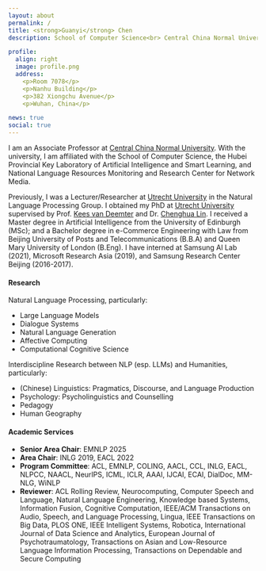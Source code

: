 ```yaml
---
layout: about
permalink: /
title: <strong>Guanyi</strong> Chen
description: School of Computer Science<br> Central China Normal University

profile:
  align: right
  image: profile.png
  address: 
    <p>Room 7078</p>
    <p>Nanhu Building</p>
    <p>382 Xiongchu Avenue</p>
    <p>Wuhan, China</p>

news: true
social: true
---
```


I am an Associate Professor at [Central China Normal University](https://www.ccnu.edu.cn/). With the university, I am affiliated with the School of Computer Science, the Hubei Provincial Key Laboratory of Artificial Intelligence and Smart Learning, and National Language Resources Monitoring and Research Center for Network Media.

Previously, I was a Lecturer/Researcher at [Utrecht University](https://www.uu.nl/) in the Natural Language Processing Group. I obtained my PhD at [Utrecht University](https://www.uu.nl/) supervised by Prof. [Kees van Deemter](http://homepages.abdn.ac.uk/k.vdeemter/pages/) and Dr. [Chenghua Lin](https://chenghualin.wordpress.com/). I received a Master degree in Artificial Intelligence from the University of Edinburgh (MSc); and a Bachelor degree in e-Commerce Engineering with Law from Beijing University of Posts and Telecommunications (B.B.A) and Queen Mary University of London (B.Eng). I have interned at Samsung AI Lab (2021), Microsoft Research Asia (2019), and Samsung Research Center Beijing (2016-2017).

#### Research

Natural Language Processing, particularly:
- Large Language Models
- Dialogue Systems
- Natural Language Generation
- Affective Computing
- Computational Cognitive Science

Interdiscipline Research between NLP (esp. LLMs) and Humanities, particularly:
- (Chinese) Linguistics: Pragmatics, Discourse, and Language Production
- Psychology: Psycholinguistics and Counselling
- Pedagogy
- Human Geography

#### Academic Services

- **Senior Area Chair**: EMNLP 2025
- **Area Chair**: INLG 2019, EACL 2022
- **Program Committee**: ACL, EMNLP, COLING, AACL, CCL, INLG, EACL, NLPCC, NAACL, NeurIPS, ICML, ICLR, AAAI, IJCAI, ECAI, DialDoc, MM-NLG, WiNLP
- **Reviewer**: ACL Rolling Review, Neurocomputing, Computer Speech and Language, Natural Language Engineering, Knowledge based Systems, Information Fusion, Cognitive Computation, IEEE/ACM Transactions on Audio, Speech, and Language Processing, Lingua, IEEE Transactions on Big Data, PLOS ONE, IEEE Intelligent Systems, Robotica, International Journal of Data Science and Analytics, European Journal of Psychotraumatology, Transactions on Asian and Low-Resource Language Information Processing, Transactions on Dependable and Secure Computing
